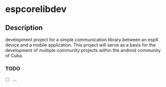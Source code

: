 # espcorelibdev
## Description
development project for a simple communication library between an espX device and a mobile application. This project will serve as a basis for the development of multiple community projects within the android community of Cuba.


### TODO
- [ ] ...
